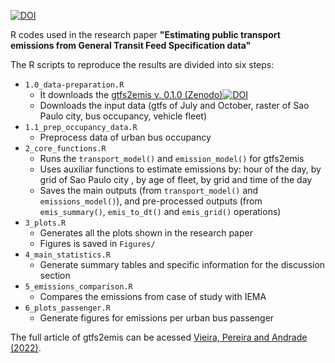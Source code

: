 [![DOI](https://zenodo.org/badge/563972827.svg)](https://zenodo.org/badge/latestdoi/563972827)

R codes used in the research paper **"Estimating public transport emissions from General Transit Feed Specification data"**

The R scripts to reproduce the results are divided into six steps:

 -  `1.0_data-preparation.R`
    - It downloads the [gtfs2emis v. 0.1.0 (Zenodo)](https://zenodo.org/record/7320040#.ZAeL-dLMJEY)[![DOI](https://zenodo.org/badge/DOI/10.5281/zenodo.7320040.svg)](https://doi.org/10.5281/zenodo.7320040)
    - Downloads the input data (gtfs of July and October, raster of Sao Paulo city, bus occupancy, vehicle fleet)
 -  `1.1_prep_occupancy_data.R`
    - Preprocess data of urban bus occupancy
 -  `2_core_functions.R`
    - Runs the `transport_model()` and `emission_model()` for gtfs2emis
    - Uses auxiliar functions to estimate emissions by: hour of the day, by grid of Sao Paulo city
    , by age of fleet, by grid and time of the day
    - Saves the main outputs (from `transport_model()` and `emissions_model()`), and pre-processed outputs
    (from `emis_summary()`, `emis_to_dt()` and `emis_grid()` operations)
 -  `3_plots.R`
    - Generates all the plots shown in the research paper
    - Figures is saved in `Figures/`
 -  `4_main_statistics.R`
    - Generate summary tables and specific information for the discussion section
 -  `5_emissions_comparison.R`
    - Compares the emissions from case of study with IEMA 
 -  `6_plots_passenger.R`
    - Generate figures for emissions per urban bus passenger
    

The full article of gtfs2emis can be acessed [Vieira, Pereira and Andrade (2022)](https://doi.org/10.31219/osf.io/8m2cy).
